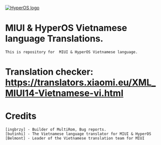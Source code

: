 [![HyperOS logo](https://camo.githubusercontent.com/1f288ca302011981ebd4e046d694b2d465cf95222552fa7389a5c73e45bf7d17/68747470733a2f2f692e696d6775722e636f6d2f44424566616e712e706e67)](https://miui.vn/)

#  MIUI & HyperOS Vietnamese language Translations.
	This is repository for  MIUI & HyperOS Vietnamese language.

# Translation checker: https://translators.xiaomi.eu/XML_MIUI14-Vietnamese-vi.html

# Credits
    [ingbrzy] - Builder of MultiRom, Bug reports.
    [butinhi] - The Vietnamese language translator for MIUI & HyperOS
    [Belmont] - Leader of the Vietnamese translation team for MIUI
